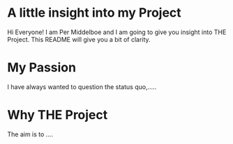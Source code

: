 # A little insight into my Project
Hi Everyone! I am Per Middelboe and I am going to give you insight into THE Project. This README will give you a bit of clarity.

# My Passion
I have always wanted to question the status quo,.....

# Why THE Project
The aim is to ....
